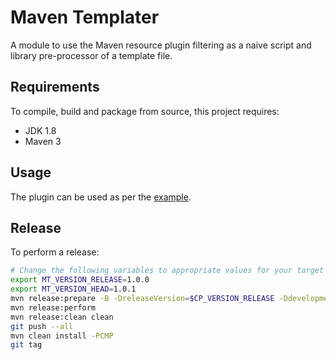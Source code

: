 # Maven Templater

A module to use the Maven resource plugin filtering as a naive script and library pre-processor of a template file.

## Requirements

To compile, build and package from source, this project requires:

* JDK 1.8
* Maven 3

## Usage

The plugin can be used as per the [example](https://github.com/ggear/maven-templater/tree/master/maven-templater-example).

## Release

To perform a release:

```bash
# Change the following variables to appropriate values for your target release
export MT_VERSION_RELEASE=1.0.0
export MT_VERSION_HEAD=1.0.1
mvn release:prepare -B -DreleaseVersion=$CP_VERSION_RELEASE -DdevelopmentVersion=$CP_VERSION_HEAD-SNAPSHOT
mvn release:perform
mvn release:clean clean
git push --all
mvn clean install -PCMP
git tag
```
